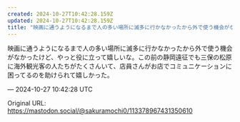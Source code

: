 ```yaml
---
created: 2024-10-27T10:42:28.159Z
updated: 2024-10-27T10:42:28.159Z
title: "映画に通うようになるまで人の多い場所に滅多に行かなかったから外で使う機会がなかっ[...]"
---
```


<p>映画に通うようになるまで人の多い場所に滅多に行かなかったから外で使う機会がなかったけど、やっと役に立って嬉しいな。この前の静岡遠征でも三保の松原に海外観光客の人たちがたくさんいて、店員さんがお店でコミュニケーションに困ってるのを助けられて嬉しかった。</p>

&mdash; 2024-10-27 10:42:28 UTC

Original URL: https://mastodon.social/@sakuramochi0/113378967431350610

